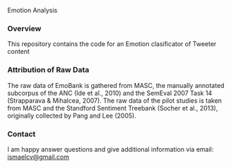 Emotion  Analysis
### Overview
This repository contains the code for an Emotion clasificator of Tweeter content

### Attribution of Raw Data
The raw data of EmoBank is gathered from MASC, the manually annotated subcorpus of the ANC (Ide et al., 2010) and the SemEval 2007 Task 14 (Strapparava & Mihalcea, 2007). The raw data of the pilot studies is taken from MASC and the Standford Sentiment Treebank (Socher et al., 2013), originally collected by Pang and Lee (2005).

### Contact
I am happy answer questions and give additional information via email: ismaelcv@gmail.com
